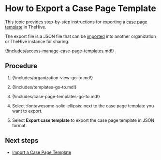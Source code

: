 # How to Export a Case Page Template

This topic provides step-by-step instructions for exporting a [case page template](about-case-page-templates.md) in TheHive.

The export file is a JSON file that can be [imported](import-a-case-page-template.md) into another organization or TheHive instance for sharing.

{!includes/access-manage-case-page-templates.md!}

## Procedure

1. {!includes/organization-view-go-to.md!}

2. {!includes/templates-go-to.md!}

3. {!includes/case-page-templates-go-to.md!}

4. Select :fontawesome-solid-ellipsis: next to the case page template you want to export.

5. Select **Export case template** to export the case page template in JSON format.

## Next steps

* [Import a Case Page Template](import-a-case-page-template.md)